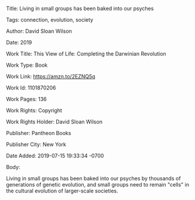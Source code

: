 Title:  Living in small groups has been baked into our psyches

Tags:   connection, evolution, society

Author: David Sloan Wilson

Date:   2019

Work Title: This View of Life: Completing the Darwinian Revolution

Work Type: Book

Work Link: https://amzn.to/2EZNQ5q

Work Id: 1101870206

Work Pages: 136

Work Rights: Copyright

Work Rights Holder: David Sloan Wilson

Publisher: Pantheon Books

Publisher City: New York

Date Added: 2019-07-15 19:33:34 -0700

Body: 

Living in small groups has been baked into our psyches by thousands of generations of genetic evolution, and small groups need to remain "cells" in the cultural evolution of larger-scale societies. 

